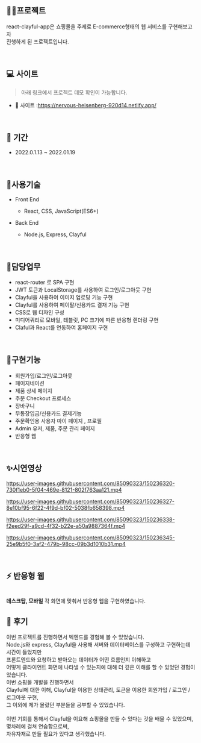 ## 👩‍💻프로젝트 
react-clayful-app은 쇼핑몰을 주제로 E-commerce형태의 웹 서비스를 구현해보고자<br />
진행하게 된 프로젝트입니다.

<br />

## 💻 사이트

> 아래 링크에서 프로젝트 데모 확인이 가능합니다. <br />
- 🎯 사이트 :https://nervous-heisenberg-920d14.netlify.app/

<br />

## 📆 기간
  - 2022.0.1.13 ~ 2022.01.19

<br />

## 📗사용기술
  - Front End
    - React, CSS, JavaScript(ES6+)
    
  - Back End
    - Node.js, Express, Clayful

<br />

## 📝담당업무
- react-router 로 SPA 구현
- JWT 토큰과 LocalStorage를 사용하여 로그인/로그아웃 구현
- Clayful을 사용하여 이미지 업로딩 기능 구현
- Clayful를 사용하여 페이팔/신용카드 결재 기능 구현
- CSS로 웹 디자인 구성
- 미디어쿼리로 모바일, 테블릿, PC 크기에 따른 반응형 렌더링 구현
- Claful과 React를 연동하여 홈페이지 구현 

<br />

## 📜구현기능
- 회원가입/로그인/로그아웃
- 페이지네이션
- 제품 상세 페이지
- 주문 Checkout 프로세스
- 장바구니
- 무통장입금/신용카드 결제기능
- 주문확인용 사용자 마이 페이지 , 프로필
- Admin 유저, 제품, 주문 관리 페이지
- 반응형 웹

<br />


## ✨시연영상




https://user-images.githubusercontent.com/85090323/150236320-730f1eb0-5f04-469e-8121-802f763aa121.mp4






https://user-images.githubusercontent.com/85090323/150236327-8e10bf95-6f22-4f9d-bf02-5038fb658398.mp4





https://user-images.githubusercontent.com/85090323/150236338-f2eed29f-a9cd-4f32-b22e-a50a9887364f.mp4





https://user-images.githubusercontent.com/85090323/150236345-25e9b5f0-3af2-479b-98cc-09b3d1010b31.mp4


<br />

## ⚡ 반응형 웹

<br />
<strong>데스크탑, 모바일</strong> 각 화면에 맞춰서 반응형 웹을 구현하였습니다.

<br />

## 🌵 후기

이번 프로젝트를 진행하면서 벡엔드를 경험해 볼 수 있었습니다.<br />
Node.js와 express, Clayful을 사용해 서버와 데이터베이스를 구성하고 구현하는데 시간이 들었지만<br />
프론트엔드와 요청하고 받아오는 데이터가 어떤 흐름인지 이해하고<br />
어떻게 클라이언트 화면에 나타낼 수 있는지에 대해 더 깊은 이해를 할 수 있었던 경험이었습니다.<br />
이번 쇼핑몰 개발을 진행하면서<br />
Clayful에 대한 이해, Clayful을 이용한 상태관리, 토큰을 이용한 회원가입 / 로그인 / 로그아웃 구현, <br />
그 이외에 제가 몰랐던 부분들을 공부할 수 있었습니다.<br />
<br />
이번 기회를 통해서 Clayful을 이요해 쇼핑몰을 만들 수 있다는 것을 배울 수 있었으며,<br />
몇차례에 걸쳐 연습함으로써, <br />
자유자재로 만들 필요가 있다고 생각했습니다.
<br />
<br />
<br />
<br />
